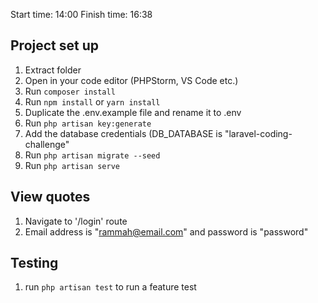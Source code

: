 Start time: 14:00
Finish time: 16:38

## Project set up

1. Extract folder
2. Open in your code editor (PHPStorm, VS Code etc.)
3. Run `composer install`
4. Run `npm install` or `yarn install`
5. Duplicate the .env.example file and rename it to .env
6. Run `php artisan key:generate`
7. Add the database credentials (DB_DATABASE is "laravel-coding-challenge"
8. Run `php artisan migrate --seed`
9. Run `php artisan serve`

## View quotes
1. Navigate to '/login' route
2. Email address is "rammah@email.com" and password is "password"

## Testing

1. run `php artisan test` to run a feature test
